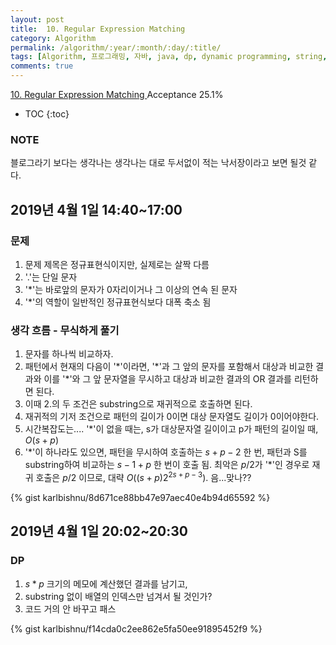 ```yaml
---
layout: post
title:  10. Regular Expression Matching
category: Algorithm
permalink: /algorithm/:year/:month/:day/:title/
tags: [Algorithm, 프로그래밍, 자바, java, dp, dynamic programming, string, hard]
comments: true
---
```

[10. Regular Expression Matching
](https://leetcode.com/problems/regular-expression-matching/)
Acceptance 25.1%

* TOC
{:toc}

### NOTE
블로그라기 보다는 생각나는 생각나는 대로 두서없이 적는 낙서장이라고 보면 될것 같다.

## 2019년 4월 1일 14:40~17:00
### 문제
1. 문제 제목은 정규표현식이지만, 실제로는 살짝 다름
2. '.'는 단일 문자
3. '\*'는 바로앞의 문자가 0자리이거나 그 이상의 연속 된 문자
4. '\*'의 역할이 일반적인 정규표현식보다 대폭 축소 됨

### 생각 흐름 - 무식하게 풀기
1. 문자를 하나씩 비교하자.
2. 패턴에서 현재의 다음이 '\*'이라면, '\*'과 그 앞의 문자를 포함해서 대상과 비교한 결과와 이를 '\*'와 그 앞 문자열을 무시하고 대상과 비교한 결과의 OR 결과를 리턴하면 된다.
3. 이때 2.의 두 조건은 substring으로 재귀적으로 호출하면 된다.
5. 재귀적의 기저 조건으로 패턴의 길이가 0이면 대상 문자열도 길이가 0이어야한다.
6. 시간복잡도는.... '\*'이 없을 때는, s가 대상문자열 길이이고 p가 패턴의 길이일 때, $O(s+p)$
7. '\*'이 하나라도 있으면, 패턴을 무시하여 호출하는 $s+p-2$ 한 번, 패턴과 S를 substring하여 비교하는 $s-1+p$ 한 번이 호출 됨. 최악은 $p/2$가 '\*'인 경우로 재귀 호출은 $p/2$ 이므로, 대략 $O((s+p)2^{2s+p-3})$. 음...맞나??

{% gist karlbishnu/8d671ce88bb47e97aec40e4b94d65592 %}

## 2019년 4월 1일 20:02~20:30
### DP
1. $s*p$ 크기의 메모에 계산했던 결과를 남기고,
2. substring 없이 배열의 인덱스만 넘겨서 될 것인가?
3. 코드 거의 안 바꾸고 패스

{% gist karlbishnu/f14cda0c2ee862e5fa50ee91895452f9 %}
